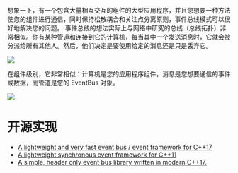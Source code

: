 
想象一下，有一个包含大量相互交互的组件的大型应用程序，并且您想要一种方法使您的组件进行通信，同时保持松散耦合和关注点分离原则，事件总线模式可以很好地解决您的问题。
事件总线的想法实际上与网络中研究的总线（总线拓扑）非常相似。你有某种管道和连接到它的计算机，每当其中一个发送消息时，它就会被分派给所有其他人。然后，他们决定是要使用给定的消息还是只是丢弃它。

![](https://dz2cdn1.dzone.com/storage/temp/10633814-networking-bus.png)

在组件级别，它非常相似：计算机是您的应用程序组件，消息是您想要通信的事件或数据，而管道是您的 EventBus 对象。

![](https://github.com/gelldur/EventBus/raw/master/docs/res/EventBus-concept.png)
# 开源实现
 - [A lightweight and very fast event bus / event framework for C++17](https://github.com/gelldur/EventBus)
 - [A lightweight synchronous event framework for C++11](https://github.com/dquist/EventBus)
 - [A simple, header only event bus library written in modern C++17.](https://github.com/DeveloperPaul123/eventbus)